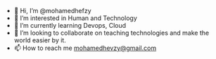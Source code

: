 - 👋 Hi, I’m @mohamedhefzy
- 👀 I’m interested in Human and Technology
- 🌱 I’m currently learning Devops, Cloud
- 💞️ I’m looking to collaborate on teaching technologies and make the world easier by it.
- 📫 How to reach me mohamedhevzy@gmail.com

<!---
mohamedhefzy/mohamedhefzy is a ✨ special ✨ repository because its `README.md` (this file) appears on your GitHub profile.
You can click the Preview link to take a look at your changes.
--->
